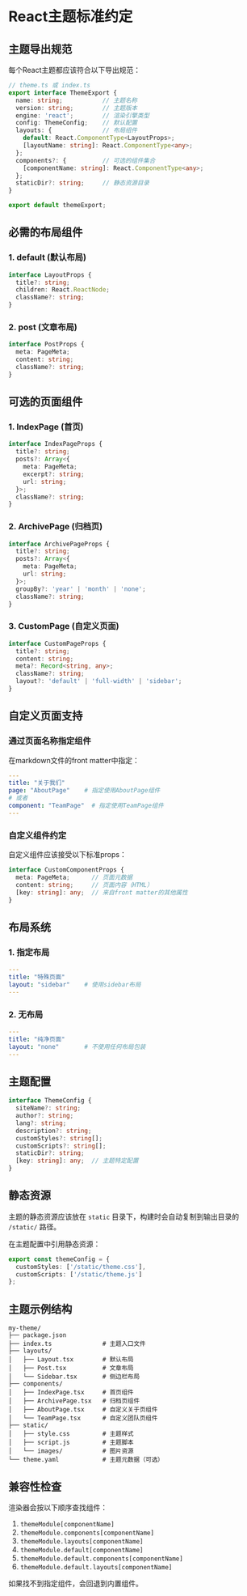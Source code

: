 # React主题标准约定

## 主题导出规范

每个React主题都应该符合以下导出规范：

```typescript
// theme.ts 或 index.ts
export interface ThemeExport {
  name: string;           // 主题名称
  version: string;        // 主题版本
  engine: 'react';        // 渲染引擎类型
  config: ThemeConfig;    // 默认配置
  layouts: {              // 布局组件
    default: React.ComponentType<LayoutProps>;
    [layoutName: string]: React.ComponentType<any>;
  };
  components?: {          // 可选的组件集合
    [componentName: string]: React.ComponentType<any>;
  };
  staticDir?: string;     // 静态资源目录
}

export default themeExport;
```

## 必需的布局组件

### 1. default (默认布局)
```typescript
interface LayoutProps {
  title?: string;
  children: React.ReactNode;
  className?: string;
}
```

### 2. post (文章布局)
```typescript
interface PostProps {
  meta: PageMeta;
  content: string;
  className?: string;
}
```

## 可选的页面组件

### 1. IndexPage (首页)
```typescript
interface IndexPageProps {
  title?: string;
  posts?: Array<{
    meta: PageMeta;
    excerpt?: string;
    url: string;
  }>;
  className?: string;
}
```

### 2. ArchivePage (归档页)
```typescript
interface ArchivePageProps {
  title?: string;
  posts?: Array<{
    meta: PageMeta;
    url: string;
  }>;
  groupBy?: 'year' | 'month' | 'none';
  className?: string;
}
```

### 3. CustomPage (自定义页面)
```typescript
interface CustomPageProps {
  title?: string;
  content: string;
  meta?: Record<string, any>;
  className?: string;
  layout?: 'default' | 'full-width' | 'sidebar';
}
```

## 自定义页面支持

### 通过页面名称指定组件

在markdown文件的front matter中指定：

```yaml
---
title: "关于我们"
page: "AboutPage"    # 指定使用AboutPage组件
# 或者
component: "TeamPage"  # 指定使用TeamPage组件
---
```

### 自定义组件约定

自定义组件应该接受以下标准props：

```typescript
interface CustomComponentProps {
  meta: PageMeta;      // 页面元数据
  content: string;     // 页面内容（HTML）
  [key: string]: any;  // 来自front matter的其他属性
}
```

## 布局系统

### 1. 指定布局
```yaml
---
title: "特殊页面"
layout: "sidebar"    # 使用sidebar布局
---
```

### 2. 无布局
```yaml
---
title: "纯净页面"
layout: "none"       # 不使用任何布局包装
---
```

## 主题配置

```typescript
interface ThemeConfig {
  siteName?: string;
  author?: string;
  lang?: string;
  description?: string;
  customStyles?: string[];
  customScripts?: string[];
  staticDir?: string;
  [key: string]: any;  // 主题特定配置
}
```

## 静态资源

主题的静态资源应该放在 `static` 目录下，构建时会自动复制到输出目录的 `/static/` 路径。

在主题配置中引用静态资源：

```typescript
export const themeConfig = {
  customStyles: ['/static/theme.css'],
  customScripts: ['/static/theme.js']
};
```

## 主题示例结构

```
my-theme/
├── package.json
├── index.ts              # 主题入口文件
├── layouts/
│   ├── Layout.tsx        # 默认布局
│   ├── Post.tsx          # 文章布局
│   └── Sidebar.tsx       # 侧边栏布局
├── components/
│   ├── IndexPage.tsx     # 首页组件
│   ├── ArchivePage.tsx   # 归档页组件
│   ├── AboutPage.tsx     # 自定义关于页组件
│   └── TeamPage.tsx      # 自定义团队页组件
├── static/
│   ├── style.css         # 主题样式
│   ├── script.js         # 主题脚本
│   └── images/           # 图片资源
└── theme.yaml            # 主题元数据（可选）
```

## 兼容性检查

渲染器会按以下顺序查找组件：

1. `themeModule[componentName]`
2. `themeModule.components[componentName]`
3. `themeModule.layouts[componentName]`
4. `themeModule.default[componentName]`
5. `themeModule.default.components[componentName]`
6. `themeModule.default.layouts[componentName]`

如果找不到指定组件，会回退到内置组件。
